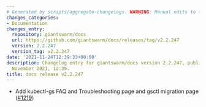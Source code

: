 ```yaml
---
# Generated by scripts/aggregate-changelogs. WARNING: Manual edits to this files will be overwritten.
changes_categories:
- Documentation
changes_entry:
  repository: giantswarm/docs
  url: https://github.com/giantswarm/docs/releases/tag/v2.2.247
  version: 2.2.247
  version_tag: v2.2.247
date: '2021-11-24T12:39:33+00:00'
description: Changelog entry for giantswarm/docs version 2.2.247, published on 24
  November 2021, 12:39.
title: docs release v2.2.247
---
```


- Add kubectl-gs FAQ and Troubleshooting page and gsctl migration page ([#1219](https://github.com/giantswarm/docs/pull/1219))
